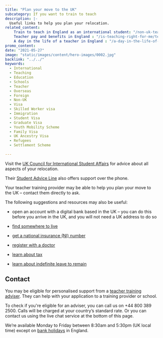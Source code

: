 ```yaml
---
title: "Plan your move to the UK"
subcategory: If you want to train to teach
description: |-
  Useful links to help you plan your relocation.
related_content:
    Train to teach in England as an international student: "/non-uk-teachers/train-to-teach-in-england-as-an-international-student"
    Teacher pay and benefits in England : "/is-teaching-right-for-me/teacher-pay-and-benefits"
    A day in the life of a teacher in England : "/a-day-in-the-life-of-a-teacher"
promo_content:
date: "2021-05-27"
image: "static/images/content/hero-images/0002.jpg"
backlink: "../../"
keywords:
  - International
  - Teaching
  - Education
  - Schools
  - Teacher
  - Overseas
  - Foreign
  - Non-UK
  - Visa
  - Skilled Worker visa
  - Immigration
  - Student Visa
  - Graduate Visa
  - Youth Mobility Scheme
  - Family Visa
  - UK Ancestry Visa
  - Refugees
  - Settlement Scheme
  
---
```


Visit the [UK Council for International Student Affairs](https://www.ukcisa.org.uk/?) for advice about all aspects of your relocation. 

Their [Student Advice Line](https://www.ukcisa.org.uk/About-UKCISA/Contact-us) also offers support over the phone. 

Your teacher training provider may be able to help you plan your move to the UK – contact them directly to ask. 

The following suggestions and resources may also be useful: 

* open an account with a digital bank based in the UK – you can do this before you arrive in the UK, and you will not need a UK address to do so 

* [find somewhere to live](https://www.gov.uk/government/publications/how-to-rent) 

* [get a national insurance (NI) number](https://www.gov.uk/national-insurance/your-national-insurance-number)

* [register with a doctor](https://www.nhs.uk/nhs-services/gps/how-to-register-with-a-gp-surgery/) 

* [learn about tax](https://www.gov.uk/income-tax) 

* [learn about indefinite leave to remain](https://www.gov.uk/indefinite-leave-to-remain)

 
 ## Contact

You may be eligible for personalised support from a [teacher training adviser](/teacher-training-advisers). They can help with your application to a training provider or school.

To check if you're eligible for an adviser, you can call us on +44 800 389 2500. Calls will be charged at your country’s standard rate. Or you can contact us using the live chat service at the bottom of this page.

We’re available Monday to Friday between 8:30am and 5:30pm (UK local time) except on [bank holidays](https://www.gov.uk/bank-holidays) in England.

 